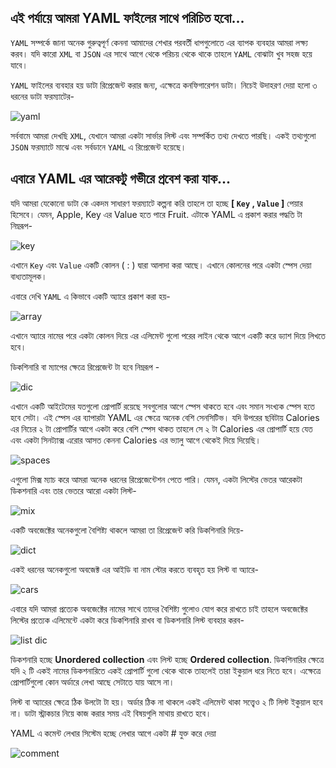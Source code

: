 এই পর্যায়ে আমরা YAML ফাইলের সাথে পরিচিত হবো...
---
```YAML``` সম্পর্কে জানা অনেক গুরুত্বপূর্ণ কেননা আমাদের শেখার পরবর্তী ধাপগুলোতে এর ব্যাপক ব্যবহার আমরা লক্ষ্য করব। যদি কারো ```XML``` বা ```JSON``` এর সাথে আগে থেকে পরিচয় থেকে থাকে তাহলে ```YAML``` বোঝাটা খুব সহজ হয়ে যাবে।

```YAML``` ফাইলের ব্যবহার হয় ডাটা রিপ্রেজেন্ট করার জন্য, এক্ষেত্রে কনফিগারেশন ডাটা। নিচেই উদাহরণ দেয়া হলো ৩ ধরনের ডাটা ফরম্যাটের-

![yaml](/YAML-introduction/yaml.png)

সর্ববামে আমরা দেখছি ```XML```, যেখানে আমরা একটা সার্ভার লিস্ট এবং সম্পর্কিত তথ্য দেখতে পারছি। একই তথ্যগুলো ```JSON``` ফরম্যাটে মাঝে এবং সর্বডানে ```YAML``` এ রিপ্রেজেন্ট হয়েছে।

এবারে YAML এর আরেকটু গভীরে প্রবেশ করা যাক...
---
যদি আমরা যেকোনো ডাটা কে একদম সাধারণ ফরম্যাটে কল্পনা করি তাহলে তা হচ্ছে **[ ```Key``` , ```Value``` ]** পেয়ার হিসেবে। যেমন, Apple, Key এর Value হতে পারে Fruit. এটাকে YAML এ প্রকাশ করার পদ্ধতি টা নিম্নরূপ-

![key](/YAML-introduction/key.png)

এখানে ```Key``` এবং ```Value``` একটি কোলন ( : ) দ্বারা আলাদা করা আছে। এখানে কোলনের পরে একটা স্পেস দেয়া বাধ্যতামূলক। 

এবারে দেখি ```YAML``` এ কিভাবে একটি অ্যারে প্রকাশ করা হয়-

![array](/YAML-introduction/array.png)

এখানে অ্যারে নামের পরে একটা কোলন দিয়ে এর এলিমেন্ট গুলো পরের লাইন থেকে আগে একটি করে ড্যাশ দিয়ে লিখতে হবে। 

ডিকশিনারি বা ম্যাপের ক্ষেত্রে রিপ্রেজেন্ট টা হবে নিম্নরূপ -

![dic](/YAML-introduction/dic.png)

এখানে একটি আইটেমের যতগুলো প্রোপার্টি রয়েছে সবগুলোর আগে স্পেস থাকতে হবে এবং সমান সংখ্যক স্পেস হতে হবে সেটা। এই স্পেস এর ব্যাপারটা YAML এর ক্ষেত্রে অনেক বেশি সেনসিটিভ।  যদি উপরের ছবিটায় Calories এর নিচের ২ টা প্রোপার্টির আগে একটা করে বেশি স্পেস থাকত তাহলে সে ২ টা Calories এর প্রোপার্টি হয়ে যেত এবং একটা সিনট্যাক্স এরোর আসত কেননা Calories এর ভ্যালু আগে থেকেই দিয়ে দিয়েছি। 

![spaces](/YAML-introduction/spaces.png)

এগুলো মিক্স ম্যাচ করে আমরা অনেক ধরনের রিপ্রেজেন্টেশন পেতে পারি। যেমন, একটা লিস্টের ভেতর আরেকটা ডিকশনারি এবং তার ভেতরে আরো একটা লিস্ট-

![mix](/YAML-introduction/mix.png)

একটি অবজেক্টের অনেকগুলো বৈশিষ্ট্য থাকলে আমরা তা রিপ্রেজেন্ট করি ডিকশিনারি দিয়ে-

![dict](/YAML-introduction/dic.png)

একই ধরনের অনেকগুলো অবজেক্ট এর আইডি বা নাম স্টোর করতে ব্যবহৃত হয় লিস্ট বা অ্যারে-

![cars](/YAML-introduction/cars.png)

এবারে যদি আমরা প্রত্যেক অবজেক্টের নামের সাথে তাদের বৈশিষ্ট্য গুলোও যোগ করে রাখতে চাই তাহলে অবজেক্টের লিস্টের প্রত্যেক এলিমেন্টে একটা করে ডিকশিনারি রাখব বা ডিকশনারি লিস্ট ব্যবহার করব-

![list dic](/YAML-introduction/list%20dic.png) 

ডিকশনারি হচ্ছে **Unordered collection** এবং লিস্ট হচ্ছে **Ordered collection**. ডিকশিনারির ক্ষেত্রে যদি ২ টি একই নামের ডিকশনারিতে একই প্রোপার্টি গুলো থেকে থাকে তাহলেই তারা ইকুয়াল ধরে নিতে হবে। এক্ষেত্রে প্রোপার্টিগুলো কোন অর্ডারে লেখা আছে সেটাতে যায় আসে না।

লিস্ট বা অ্যারের ক্ষেত্রে ঠিক উলটো টা হয়। অর্ডার ঠিক না থাকলে একই এলিমেন্ট থাকা সত্ত্বেও ২ টি লিস্ট ইকুয়াল হবে না। ডাটা স্ট্রাকচার নিয়ে কাজ করার সময় এই বিষয়গুলি মাথায় রাখতে হবে।

YAML এ কমেন্ট লেখার সিস্টেম হচ্ছে লেখার আগে একটা # যুক্ত করে দেয়া

![comment](/YAML-introduction/comment.png)